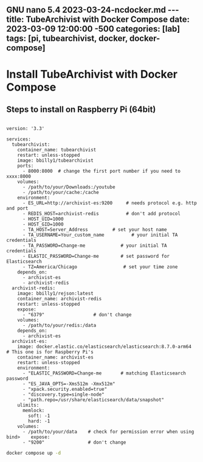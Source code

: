   GNU nano 5.4                                     2023-03-24-ncdocker.md                                               ---
title: TubeArchivist with Docker Compose
date: 2023-03-09 12:00:00 -500
categories: [lab]
tags: [pi, tubearchivist, docker, docker-compose]
---

# Install TubeArchivist with Docker Compose
## Steps to install on Raspberry Pi (64bit)

```docker compose

version: '3.3'

services:
  tubearchivist:
    container_name: tubearchivist
    restart: unless-stopped
    image: bbilly1/tubearchivist
    ports:
      - 8000:8000  # change the first port number if you need to xxxx:8000
    volumes:
      - /path/to/your/Downloads:/youtube
      - /path/to/your/cache:/cache
    environment:
      - ES_URL=http://archivist-es:9200     # needs protocol e.g. http and port
      - REDIS_HOST=archivist-redis          # don't add protocol
      - HOST_UID=1000
      - HOST_GID=1000
      - TA_HOST=Server_Address         # set your host name
      - TA_USERNAME=Your_custom_name          # your initial TA credentials
      - TA_PASSWORD=Change-me             # your initial TA credentials
      - ELASTIC_PASSWORD=Change-me        # set password for Elasticsearch
      - TZ=America/Chicago                 # set your time zone
    depends_on:
      - archivist-es
      - archivist-redis
  archivist-redis:
    image: bbilly1/rejson:latest
    container_name: archivist-redis
    restart: unless-stopped
    expose:
      - "6379"                  # don't change
    volumes:
      - /path/to/your/redis:/data
    depends_on:
      - archivist-es
  archivist-es:
    image: docker.elastic.co/elasticsearch/elasticsearch:8.7.0-arm64         # This one is for Raspberry Pi's
    container_name: archivist-es
    restart: unless-stopped
    environment:
      - "ELASTIC_PASSWORD=Change-me       # matching Elasticsearch password
      - "ES_JAVA_OPTS=-Xms512m -Xmx512m"
      - "xpack.security.enabled=true"
      - "discovery.type=single-node"
      - "path.repo=/usr/share/elasticsearch/data/snapshot"
    ulimits:
      memlock:
        soft: -1
        hard: -1
    volumes:
      - /path/to/your/data    # check for permission error when using bind>    expose:
      - "9200"                # don't change

```

```bash
docker compose up -d
```

